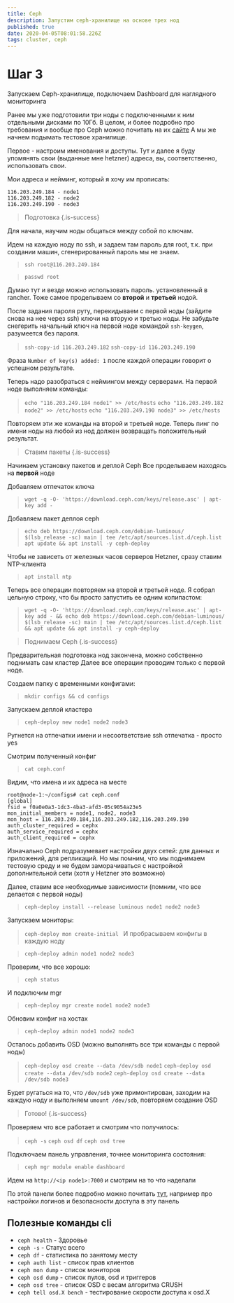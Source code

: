 ```yaml
---
title: Ceph
description: Запустим ceph-хранилище на основе трех нод
published: true
date: 2020-04-05T08:01:58.226Z
tags: cluster, ceph
---
```


# Шаг 3
Запускаем Ceph-хранилище, подключаем Dashboard для наглядного мониторинга

Ранее мы уже подготовили три ноды с подключенными к ним отдельными дисками по 10Гб. 
В целом, и более подробно про требования и вообще про Ceph можно почитать на их [сайте](https://docs.ceph.com/docs/jewel/start/hardware-recommendations/)
А мы же начнем подымать тестовое хранилище.

Первое - настроим именования и доступы.
Тут и далее я буду упомянять свои (выданные мне hetzner) адреса, вы, соответственно, использовать свои.

Мои адреса и нейминг, который я хочу им прописать:
```
116.203.249.184 - node1
116.203.249.182 - node2
116.203.249.190 - node3
```

> Подготовка
{.is-success}

Для начала, научим ноды общаться между собой по ключам.

Идем на каждую ноду по ssh, и задаем там пароль для root, т.к. при создании машин, сгенерированный пароль мы не знаем.

> `ssh root@116.203.249.184`

> `passwd root`

Думаю тут и везде можно использовать пароль. установленный в rancher.
Тоже самое проделываем со **второй** и **третьей** нодой.

После задания пароля руту, перекидываем с первой ноды (зайдите снова на нее через ssh) ключи на вторую и третью ноды.
Не забудьте снегерить начальный ключ на первой ноде командой `ssh-keygen`, разумеется без пароля.

> `ssh-copy-id 116.203.249.182`
> `ssh-copy-id 116.203.249.190`

Фраза `Number of key(s) added: 1` после каждой операции говорит о успешном результате.

Теперь надо разобраться с неймингом между серверами.
На первой ноде выполняем команды:
>`echo "116.203.249.184 node1" >> /etc/hosts`
>`echo "116.203.249.182 node2" >> /etc/hosts`
>`echo "116.203.249.190 node3" >> /etc/hosts`

Повторяем эти же команды на второй и третьей ноде.
Теперь пинг по имени ноды на любой из нод должен возвращать положительный результат.

> Ставим пакеты
{.is-success}


Начинаем установку пакетов и деплой Ceph
Все проделываем находясь на **первой** ноде

Добавляем отпечаток ключа

> `wget -q -O- 'https://download.ceph.com/keys/release.asc' | apt-key add -`

Добавляем пакет деплоя ceph

>`echo deb https://download.ceph.com/debian-luminous/ $(lsb_release -sc) main | tee /etc/apt/sources.list.d/ceph.list`
`apt update && apt install -y ceph-deploy`

Чтобы не зависеть от железных часов серверов Hetzner, сразу ставим NTP-клиента

> `apt install ntp`

Теперь все операции повторяем на второй и третьей ноде.
Я собрал цельную строку, что бы просто запустить ее одним копипастом:

> `wget -q -O- 'https://download.ceph.com/keys/release.asc' | apt-key add - && echo deb https://download.ceph.com/debian-luminous/ $(lsb_release -sc) main | tee /etc/apt/sources.list.d/ceph.list && apt update && apt install -y ceph-deploy`

> Поднимаем Ceph
{.is-success}


Предварительная подготовка нод закончена, можно собственно поднимать сам кластер
Далее все операции проводим только с первой ноде.

Создаем папку с временными конфигами:

> `mkdir configs && cd configs`

Запускаем деплой кластера

> `ceph-deploy new node1 node2 node3`

Ругнется на отпечатки имени и несоответствие ssh отпечатка - просто yes

Смотрим полученный конфиг

> `cat ceph.conf`

Видим, что имена и их адреса на месте
```
root@node-1:~/configs# cat ceph.conf
[global]
fsid = f0a0e0a3-1dc3-4ba3-afd3-05c9054a23e5
mon_initial_members = node1, node2, node3
mon_host = 116.203.249.184,116.203.249.182,116.203.249.190
auth_cluster_required = cephx
auth_service_required = cephx
auth_client_required = cephx
```

Изначально Ceph подразумевает настройки двух сетей: для данных и приложений, для репликаций. Но мы помним, что мы поднимаем тестовую среду и не будем заморачиваться с настройкой дополнительной сети (хотя у Hetzner это возможно)

Далее, ставим все необходимые зависимости (помним, что все делается с первой ноды)

> `ceph-deploy install --release luminous node1 node2 node3`

Запускаем мониторы:

> `ceph-deploy mon create-initial
`
И пробрасываем конфигы в каждую ноду

> `ceph-deploy admin node1 node2 node3`

Проверим, что все хорошо:

> `ceph status`

И подключим mgr

> `ceph-deploy mgr create node1 node2 node3`

Обновим конфиг на хостах

> `ceph-deploy admin node1 node2 node3`

Осталось добавить OSD (можно выполнять все три команды с первой ноды)

> `ceph-deploy osd create --data /dev/sdb node1`
> `ceph-deploy osd create --data /dev/sdb node2`
> `ceph-deploy osd create --data /dev/sdb node3`

Будет ругаться на то, что `/dev/sdb` уже примонтирован, заходим на каждую ноду и выполняем `umount /dev/sdb`, повторяем создание OSD

> Готово!
{.is-success}

Проверяем что все работает и смотрим что получилось:
> `ceph -s`
> `ceph osd df`
> `ceph osd tree`

Подключаем панель управления, точнее мониторинга состояния:

> `ceph mgr module enable dashboard`

Идем на `http://<ip node1>:7000` и смотрим на то что наделали

По этой панели более подробно можно почитать [тут](https://ceph.com/community/new-luminous-dashboard/), например про настройки логинов и безопасности доступа в эту панель

## Полезные команды cli

- `ceph health`	- Здоровье
- `ceph -s`	- Статус всего
- `ceph df`	- статистика по занятому месту
- `ceph auth list`	- список прав клиентов
- `ceph mon dump`	- список мониторов
- `ceph osd dump`	- список пулов, osd и триггеров
- `ceph osd tree`	- список OSD с весам алгоритма CRUSH
- `ceph tell osd.X bench`	- тестирование скорости доступа к osd.X

